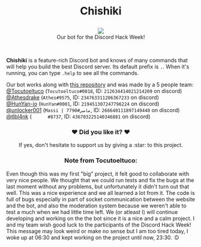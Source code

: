 # <p align="center">Chishiki</p>
<p align="center"><img src="https://cdn.discordapp.com/attachments/592105115872133160/594299077060198412/logoaaaa.png"><br>Our bot for the Discord Hack Week!</p><br>

**Chishiki** is a feature-rich Discord bot and knows of many commands that will help you build the best Discord server. Its default prefix is `.`. When it's running, you can type `.help` to see all the commands.

Our bot works along with [this repository](https://github.com/Tocutoeltuco/hackweeksite) and was made by a 5 people team:<br>
[@Tocutoeltuco](https://github.com/Tocutoeltuco) (`Tocutoeltuco#0018`, ID: `212634414021214209` on discord)<br>
[@Athesdrake](https://github.com/Athesdrake) (`Athes#9575`, ID: `234763311206367233` on discord)<br>
[@HunYan-io](https://github.com/HunYan-io) (`HunYan#0001`, ID: `219451307247796224` on discord)<br>
[@unlocker001](https://github.com/unlocker001) (`Massi | ماسي#7790`, ID: `266640111897149440` on discord)<br>
[@tlbl4nk](https://github.com/tlbl4nk) (`󠂪󠂪 󠂪󠂪 󠂪󠂪󠂪󠂪 󠂪󠂪 󠂪󠂪󠂪󠂪 󠂪󠂪 󠂪󠂪#8737`, ID: `436703225140346881` on discord)<br>

### <p align="center">:heart: Did you like it? :heart:</p>
<p align="center">If yes, don't hesitate to support us by giving a :star: to this project.</p>

### <p align="center">Note from Tocutoeltuco:</p>
Even though this was my first "big" project, it felt good to collaborate with very nice people. We thought that we could run tests and fix the bugs at the last moment without any problems, but unfortunately it didn't turn out that well. This was a nice experience and we all learned a lot from it. The code is full of bugs especially in part of socket communication between the website and the bot, and also the moderation system because we weren't able to test a much when we had little time left. We (or atleast I) will continue developing and working on the the bot since it is a nice and a calm project. I and my team wish good luck to the participants of the Discord Hack Week! This message may look weird or make no sense but I am too tired today, I woke up at 06:30 and kept working on the project until now, 23:30. :D
